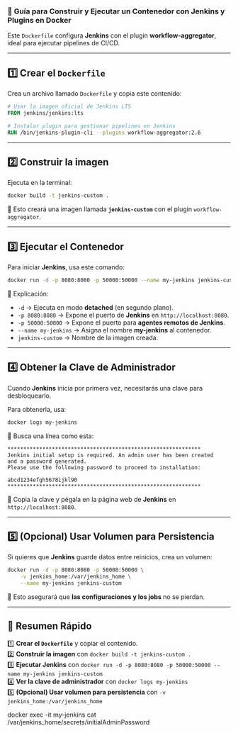 ### 📌 **Guía para Construir y Ejecutar un Contenedor con Jenkins y Plugins en Docker**  

Este `Dockerfile` configura **Jenkins** con el plugin **workflow-aggregator**, ideal para ejecutar pipelines de CI/CD.  

---

## **1️⃣ Crear el `Dockerfile`**  
Crea un archivo llamado `Dockerfile` y copia este contenido:

```dockerfile
# Usar la imagen oficial de Jenkins LTS
FROM jenkins/jenkins:lts

# Instalar plugin para gestionar pipelines en Jenkins
RUN /bin/jenkins-plugin-cli --plugins workflow-aggregator:2.6
```

---

## **2️⃣ Construir la imagen**
Ejecuta en la terminal:

```sh
docker build -t jenkins-custom .
```

🔹 Esto creará una imagen llamada **`jenkins-custom`** con el plugin `workflow-aggregator`.

---

## **3️⃣ Ejecutar el Contenedor**
Para iniciar **Jenkins**, usa este comando:

```sh
docker run -d -p 8080:8080 -p 50000:50000 --name my-jenkins jenkins-custom
```

🔹 Explicación:  
- `-d` → Ejecuta en modo **detached** (en segundo plano).  
- `-p 8080:8080` → Expone el puerto de **Jenkins** en `http://localhost:8080`.  
- `-p 50000:50000` → Expone el puerto para **agentes remotos de Jenkins**.  
- `--name my-jenkins` → Asigna el nombre **my-jenkins** al contenedor.  
- `jenkins-custom` → Nombre de la imagen creada.  

---

## **4️⃣ Obtener la Clave de Administrador**
Cuando **Jenkins** inicia por primera vez, necesitarás una clave para desbloquearlo.  

Para obtenerla, usa:

```sh
docker logs my-jenkins
```

🔹 Busca una línea como esta:

```
*************************************************************
Jenkins initial setup is required. An admin user has been created
and a password generated.
Please use the following password to proceed to installation:

abcd1234efgh5678ijkl90
*************************************************************
```

🔹 Copia la clave y pégala en la página web de **Jenkins** en `http://localhost:8080`.

---

## **5️⃣ (Opcional) Usar Volumen para Persistencia**
Si quieres que **Jenkins** guarde datos entre reinicios, crea un volumen:

```sh
docker run -d -p 8080:8080 -p 50000:50000 \
    -v jenkins_home:/var/jenkins_home \
    --name my-jenkins jenkins-custom
```

🔹 Esto asegurará que **las configuraciones y los jobs** no se pierdan.

---

## **📌 Resumen Rápido**
1️⃣ **Crear el `Dockerfile`** y copiar el contenido.  
2️⃣ **Construir la imagen** con `docker build -t jenkins-custom .`  
3️⃣ **Ejecutar Jenkins** con `docker run -d -p 8080:8080 -p 50000:50000 --name my-jenkins jenkins-custom`  
4️⃣ **Ver la clave de administrador** con `docker logs my-jenkins`  
5️⃣ **(Opcional) Usar volumen para persistencia** con `-v jenkins_home:/var/jenkins_home`

docker exec -it my-jenkins cat /var/jenkins_home/secrets/initialAdminPassword
